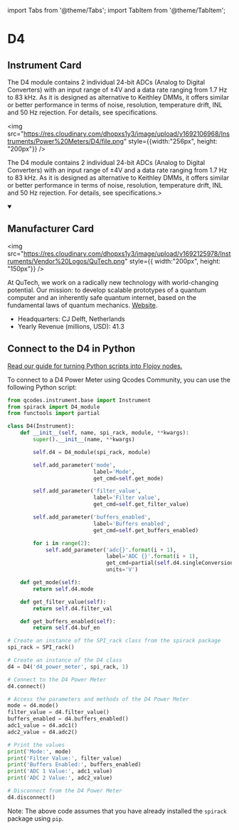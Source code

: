 
import Tabs from '@theme/Tabs';
import TabItem from '@theme/TabItem';

# D4

## Instrument Card

<div className="flex">

<div>

The D4 module contains 2 individual 24-bit ADCs (Analog to Digital Converters) with an input range of ±4V and a data rate ranging from 1.7 Hz to 83 kHz. As it is designed as alternative to Keithley DMMs, it offers similar or better performance in terms of noise, resolution, temperature drift, INL and 50 Hz rejection. For details, see specifications.

</div>

<img src="https://res.cloudinary.com/dhopxs1y3/image/upload/v1692106968/Instruments/Power%20Meters/D4/file.png" style={{width:"256px", height: "200px"}} />

</div>

The D4 module contains 2 individual 24-bit ADCs (Analog to Digital Converters) with an input range of ±4V and a data rate ranging from 1.7 Hz to 83 kHz. As it is designed as alternative to Keithley DMMs, it offers similar or better performance in terms of noise, resolution, temperature drift, INL and 50 Hz rejection. For details, see specifications.>

<details open>
<summary><h2>Manufacturer Card</h2></summary>

<img src="https://res.cloudinary.com/dhopxs1y3/image/upload/v1692125978/Instruments/Vendor%20Logos/QuTech.png" style={{ width:"200px", height: "150px"}} />

At QuTech, we work on a radically new technology with world-changing potential. Our mission: to develop scalable prototypes of a quantum computer and an inherently safe quantum internet, based on the fundamental laws of quantum mechanics. <a href="https://qutech.nl/">Website</a>.

<ul>
  <li>Headquarters: CJ Delft, Netherlands</li>
  <li>Yearly Revenue (millions, USD): 41.3</li>
</ul>
</details>

## Connect to the D4 in Python

[Read our guide for turning Python scripts into Flojoy nodes.](https://docs.flojoy.ai/custom-nodes/creating-custom-node/)


<Tabs>
<TabItem value="Qcodes Community" label="Qcodes Community">

To connect to a D4 Power Meter using Qcodes Community, you can use the following Python script:

```python
from qcodes.instrument.base import Instrument
from spirack import D4_module
from functools import partial

class D4(Instrument):
    def __init__(self, name, spi_rack, module, **kwargs):
        super().__init__(name, **kwargs)

        self.d4 = D4_module(spi_rack, module)

        self.add_parameter('mode',
                           label='Mode',
                           get_cmd=self.get_mode)

        self.add_parameter('filter_value',
                           label='Filter value',
                           get_cmd=self.get_filter_value)

        self.add_parameter('buffers_enabled',
                           label='Buffers enabled',
                           get_cmd=self.get_buffers_enabled)

        for i in range(2):
            self.add_parameter('adc{}'.format(i + 1),
                               label='ADC {}'.format(i + 1),
                               get_cmd=partial(self.d4.singleConversion, i),
                               units='V')

    def get_mode(self):
        return self.d4.mode

    def get_filter_value(self):
        return self.d4.filter_val

    def get_buffers_enabled(self):
        return self.d4.buf_en

# Create an instance of the SPI_rack class from the spirack package
spi_rack = SPI_rack()

# Create an instance of the D4 class
d4 = D4('d4_power_meter', spi_rack, 1)

# Connect to the D4 Power Meter
d4.connect()

# Access the parameters and methods of the D4 Power Meter
mode = d4.mode()
filter_value = d4.filter_value()
buffers_enabled = d4.buffers_enabled()
adc1_value = d4.adc1()
adc2_value = d4.adc2()

# Print the values
print('Mode:', mode)
print('Filter Value:', filter_value)
print('Buffers Enabled:', buffers_enabled)
print('ADC 1 Value:', adc1_value)
print('ADC 2 Value:', adc2_value)

# Disconnect from the D4 Power Meter
d4.disconnect()
```

Note: The above code assumes that you have already installed the `spirack` package using `pip`.

</TabItem>
</Tabs>